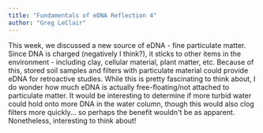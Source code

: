 ```yaml
---
title: "Fundamentals of eDNA Reflection 4"
author: "Greg LeClair"
---
```


This week, we discussed a new source of eDNA - fine particulate matter. Since DNA is charged (negatively I think?), it sticks to other items in the environment - including clay, cellular material, plant matter, etc. Because of this, stored soil samples and filters with particulate material could provide eDNA for retroactive studies. While this is pretty fascinating to think about, I do wonder how much eDNA is actually free-floating/not attached to particulate matter. It would be interesting to determine if more turbid water could hold onto more DNA in the water column, though this would also clog filters more quickly... so perhaps the benefit wouldn't be as apparent. Nonetheless, interesting to think about!